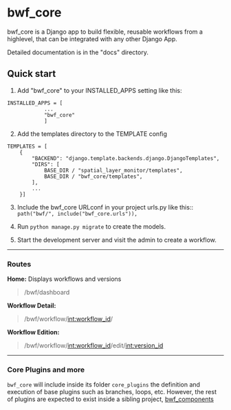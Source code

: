 # bwf_core
bwf_core is a Django app to build flexible, reusable workflows from a highlevel, that can be integrated with any other Django App.

Detailed documentation is in the "docs" directory.

## Quick start

1. Add "bwf_core" to your INSTALLED_APPS setting like this: 
```
INSTALLED_APPS = [
			...
			"bwf_core"
			]
```
2. Add the templates directory  to the TEMPLATE config
```
TEMPLATES = [
    {
        "BACKEND": "django.template.backends.django.DjangoTemplates",
        "DIRS": [
            BASE_DIR / "spatial_layer_monitor/templates",
            BASE_DIR / "bwf_core/templates",
        ],
        ...
    }]
```

  
3. Include the bwf_core URLconf in your project urls.py like this::
``path("bwf/", include("bwf_core.urls")),``

4. Run ``python manage.py migrate`` to create the models.
5. Start the development server and visit the admin to create a workflow.
---
### Routes
**Home:** Displays workflows and versions
> /bwf/dashboard

**Workflow Detail:** 
>/bwf/workflow/<int:workflow_id>/

**Workflow Edition:**
>/bwf/workflow/<int:workflow_id>/edit/<int:version_id>
---
### Core Plugins and more
``bwf_core``  will include inside its folder ``core_plugins`` the definition and execution of base plugins such as branches, loops, etc. However, the rest of plugins are expected to exist inside a sibling project, [bwf_components](https://github.com/dbca-wa/bwf_components)